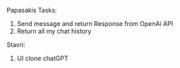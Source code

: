 Papasakis Tasks:

1. Send message and return Response from OpenAi API
2. Return all my chat history

Stavri:

1. UI clone chatGPT